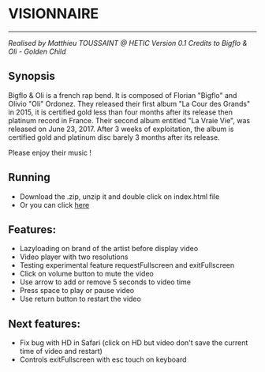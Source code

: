 # VISIONNAIRE
-----------------------
*Realised by Matthieu TOUSSAINT @ HETIC*
*Version 0.1*
*Credits to Bigflo & Oli - Golden Child*

## Synopsis
Bigflo & Oli is a french rap bend. It is composed of Florian "Bigflo" and Olivio "Oli" Ordonez. They released their first album "La Cour des Grands" in 2015, it is certified gold less than four months after its release then platinum record in France.
Their second album entitled "La Vraie Vie", was released on June 23, 2017. After 3 weeks of exploitation, the album is certified gold and platinum disc barely 3 months after its release.

Please enjoy their music !

## Running
 - Download the .zip, unzip it and double click on index.html file
 - Or you can click [here](https://mattmlz.github.io/bigflo-oli-player-project)

## Features:
 - Lazyloading on brand of the artist before display video
 - Video player with two resolutions
 - Testing experimental feature requestFullscreen and exitFullscreen
 - Click on volume button to mute the video
 - Use arrow to add or remove 5 seconds to video time
 - Press space to play or pause video
 - Use return button to restart the video

## Next features:
 - Fix bug with HD in Safari (click on HD but video don't save the current time of video and restart)
 - Controls exitFullscreen with esc touch on keyboard
